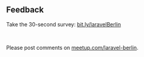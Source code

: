 ## Feedback

Take the 30-second survey:
[bit.ly/laravelBerlin](http://bit.ly/laravelBerlin)

<br>

Please post comments on [meetup.com/laravel-berlin](http://www.meetup.com/laravel-berlin).
